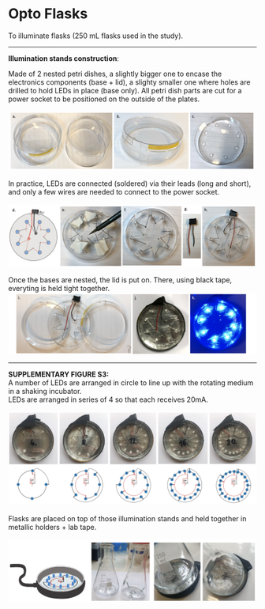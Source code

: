# Opto Flasks
To illuminate flasks (250 mL flasks used in the study). </br>

___
**Illumination stands construction**: </br>

Made of 2 nested petri dishes, a slightly bigger one to encase the electronics components (base + lid), a slighty smaller one where holes are drilled to hold LEDs in place (base only). All petri dish parts are cut for a power socket to be positioned on the outside of the plates.</br></br>
![](tuto_ill_stand_1.png)</br>

In practice, LEDs are connected (soldered) via their leads (long and short), and only a few wires are needed to connect to the power socket.</br></br>
![](tuto_ill_stand_2.png)</br>

Once the bases are nested, the lid is put on.  There, using black tape, everyting is held tight together.
![](tuto_ill_stand_3.png)</br>


___
**SUPPLEMENTARY FIGURE S3:** </br>
A number of LEDs are arranged in circle to line up with the rotating medium in a shaking incubator. </br>
LEDs are arranged in series of 4 so that each receives 20mA. </br></br>
![](FIGS3A_optoflasks.png)</br></br>
Flasks are placed on top of those illumination stands and held together in metallic holders + lab tape.  </br></br>
![](FIGS3B_optoflasks.png)
